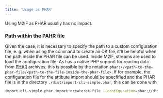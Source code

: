 ```yaml
---
title: 'Usage as PHAR'
---
```


Using M2IF as PHAR usually has no impact.

### Path within the PAHR file

Given the case, it is necessary to specify the path to a custom configuration file, e. g. when using the command to create an OK file, it'll be helpful when the path inside the PHAR file can be used. Inside M2IF, streams are used to load the configuration file. As has a native PHP support for reading data from [PHAR](https://www.php.net/manual/de/phar.using.intro.php) archives, this is possible by the notation `phar://<path-to-the-phar-file/<path-to-the-file-inside-the-phar-file>`. If for example, the configuration file for the attibute import should be specfified and the PHAR file is in the directory `./dist/import-cli-simple.phar`, this can be done with 

```sh
import-cli-simple.phar import:create:ok-file --configuration=phar://dist/import-cli-simple.phar/vendor/techdivision/import-attribute/etc/techdivision-import.json
```

